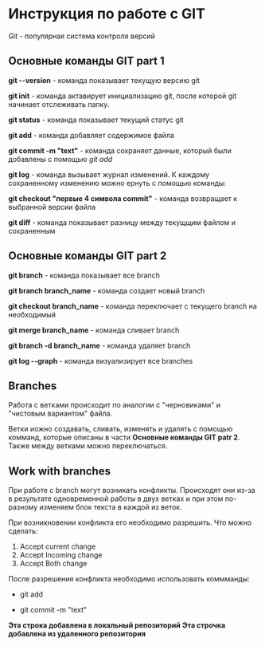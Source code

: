 # Инструкция по работе с GIT 
*Git* - популярная система контроля версий

## Основные команды GIT part 1

**git --version** - команда показывает текущую версию git

**git init** - команда актавирует инициализацию git, после которой git начинает отслеживать папку. 

**git status** - команда показывает текущий статус git

**git add** - команда добавляет содержимое файла 

**git commit -m "text"** - команда сохраняет данные, который были добавлены с помощью *git add*

**git log** - команда вызывает журнал изменений. К каждому сохраненному изменению можно ернуть с помощью команды: 

**git checkout "первые 4 символа commit"** - команда возвращает к выбранной версии файла

**git diff** - команда показывает разницу между текущщим файлом и сохраненным 

## Основные команды GIT part 2

**git branch** - команда показывает все branch 

**git branch branch_name** - команда создает новый branch

**git checkout branch_name** - команда переключает с текущего branch на необходимый

**git merge branch_name** - команда сливает branch 

**git branch -d branch_name** - команда удаляет branch 

**git log --graph** - команда визуализирует все branches 

## Branches

Работа с ветками происходит по аналогии с "черновиками" и "чистовым вариантом" файла. 

Ветки иожно создавать, сливать, изменять и удалять с помощью комманд, которые описаны в части **Основные команды GIT patr 2**. Также между ветками можно переключаться. 

## Work with branches

При работе с branch могут возникать конфликты. Происходят они из-за в результате одновременной работы в двух ветках и при этом по-разному изменяем блок текста в каждой из веток. 

При возникновении конфликта его необходимо разрешить. Что можно сделать: 

1. Accept current change 
2. Accept Incoming change
3. Accept Both change

После разрешения конфликта необходимо использовать коммманды: 

* git add
+ git commit -m "text" 

**Эта строка добавлена в локальный репозиторий**
**Эта строчка добавлена из удаленного репозитория** 

